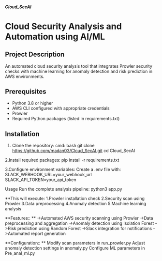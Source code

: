 ##### Cloud_SecAI #####
<h1><b>Cloud Security Analysis and Automation using AI/ML</b></h1>

## Project Description
An automated cloud security analysis tool that integrates Prowler security checks with machine learning for anomaly detection and risk prediction in AWS environments.

## Prerequisites
- Python 3.8 or higher
- AWS CLI configured with appropriate credentials
- Prowler
- Required Python packages (listed in requirements.txt)


## Installation
1. Clone the repository:
cmd: bash
git clone https://github.com/madan03/Cloud_SecAI.git
cd Cloud_SecAI


2.Install required packages:
pip install -r requirements.txt

3.Configure environment variables: Create a .env file with:
SLACK_WEBHOOK_URL=your_webhook_url
SLACK_API_TOKEN=your_api_token

Usage
Run the complete analysis pipeline:
python3 app.py


**This will execute:
1.Prowler installation check
2.Security scan using Prowler
3.Data preprocessing
4.Anomaly detection
5.Machine learning analysis

**Features::
**
 ->Automated AWS security scanning using Prowler
->Data preprocessing and aggregation
->Anomaly detection using Isolation Forest
->Risk prediction using Random Forest
->Slack integration for notifications
->Automated report generation

**Configuration::
**
Modify scan parameters in run_prowler.py
Adjust anomaly detection settings in anomaly.py
Configure ML parameters in Pre_anal_ml.py




